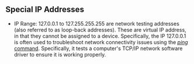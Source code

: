 ## Special IP Addresses

- IP Range: 127.0.0.1 to 127.255.255.255 are network testing addresses (also referred to as loop-back addresses). These are virtual IP address, in that they cannot be assigned to a device. Specifically, the IP 127.0.0.1 is often used to troubleshoot network connectivity issues using the [_ping_ command](https://www.meridianoutpost.com/resources/articles/command-line/ping.php). Specifically, it tests a computer's TCP/IP network software driver to ensure it is working properly.